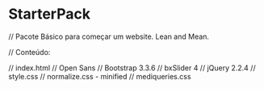 # StarterPack

// Pacote Básico para começar um website. Lean and Mean.

// Conteúdo:

// index.html
// Open Sans
// Bootstrap 3.3.6
// bxSlider 4
// jQuery 2.2.4
// style.css
// normalize.css - minified
// mediqueries.css
